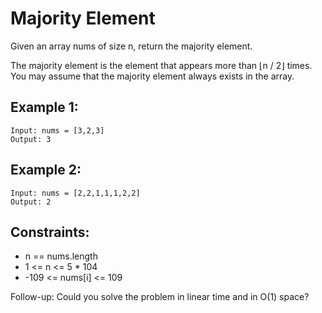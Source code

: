 # Majority Element

Given an array nums of size n, return the majority element.

The majority element is the element that appears more than ⌊n / 2⌋ times. You may assume that the majority element always exists in the array.

## Example 1:

```
Input: nums = [3,2,3]
Output: 3
```

## Example 2:

```
Input: nums = [2,2,1,1,1,2,2]
Output: 2
```

## Constraints:

- n == nums.length
- 1 <= n <= 5 \* 104
- -109 <= nums[i] <= 109

Follow-up: Could you solve the problem in linear time and in O(1) space?
